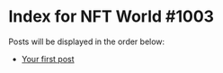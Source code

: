 # Index for NFT World #1003
Posts will be displayed in the order below:

- [Your first post](./001-first.md)

